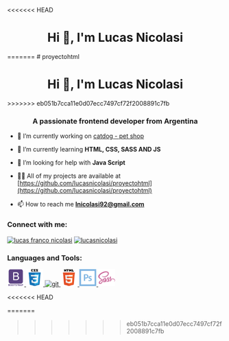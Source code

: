 <<<<<<< HEAD
<h1 align="center">Hi 👋, I'm Lucas Nicolasi</h1>
=======
# proyectohtml<h1 align="center">Hi 👋, I'm Lucas Nicolasi</h1>
>>>>>>> eb051b7cca11e0d07ecc7497cf72f2008891c7fb
<h3 align="center">A passionate frontend developer from Argentina</h3>

- 🔭 I’m currently working on [catdog - pet shop](https://github.com/lucasnicolasi/proyectohtml/proyectohtml/)

- 🌱 I’m currently learning **HTML, CSS, SASS AND JS**

- 🤝 I’m looking for help with **Java Script**

- 👨‍💻 All of my projects are available at [https://github.com/lucasnicolasi/proyectohtml](https://github.com/lucasnicolasi/proyectohtml)

- 📫 How to reach me **lnicolasi92@gmail.com**

<h3 align="left">Connect with me:</h3>
<p align="left">
<a href="https://fb.com/lucas franco nicolasi" target="blank"><img align="center" src="https://raw.githubusercontent.com/rahuldkjain/github-profile-readme-generator/master/src/images/icons/Social/facebook.svg" alt="lucas franco nicolasi" height="30" width="40" /></a>
<a href="https://instagram.com/lucasnicolasi" target="blank"><img align="center" src="https://raw.githubusercontent.com/rahuldkjain/github-profile-readme-generator/master/src/images/icons/Social/instagram.svg" alt="lucasnicolasi" height="30" width="40" /></a>
</p>

<h3 align="left">Languages and Tools:</h3>
<p align="left"> <a href="https://getbootstrap.com" target="_blank" rel="noreferrer"> <img src="https://raw.githubusercontent.com/devicons/devicon/master/icons/bootstrap/bootstrap-plain-wordmark.svg" alt="bootstrap" width="40" height="40"/> </a> <a href="https://www.w3schools.com/css/" target="_blank" rel="noreferrer"> <img src="https://raw.githubusercontent.com/devicons/devicon/master/icons/css3/css3-original-wordmark.svg" alt="css3" width="40" height="40"/> </a> <a href="https://git-scm.com/" target="_blank" rel="noreferrer"> <img src="https://www.vectorlogo.zone/logos/git-scm/git-scm-icon.svg" alt="git" width="40" height="40"/> </a> <a href="https://www.w3.org/html/" target="_blank" rel="noreferrer"> <img src="https://raw.githubusercontent.com/devicons/devicon/master/icons/html5/html5-original-wordmark.svg" alt="html5" width="40" height="40"/> </a> <a href="https://www.photoshop.com/en" target="_blank" rel="noreferrer"> <img src="https://raw.githubusercontent.com/devicons/devicon/master/icons/photoshop/photoshop-line.svg" alt="photoshop" width="40" height="40"/> </a> <a href="https://sass-lang.com" target="_blank" rel="noreferrer"> <img src="https://raw.githubusercontent.com/devicons/devicon/master/icons/sass/sass-original.svg" alt="sass" width="40" height="40"/> </a> </p>
<<<<<<< HEAD

=======
>>>>>>> eb051b7cca11e0d07ecc7497cf72f2008891c7fb
